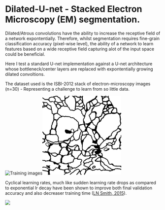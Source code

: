 # Dilated-U-net - Stacked Electron Microscopy (EM) segmentation.

Dilated/Atrous convolutions have the ability to increase the receptive field of a network expontentially. Therefore, whilst segmentation requires fine-grain classification accuracy (pixel-wise level), the ability of a network to learn features based on a wide receptive field capturing alot of the input space could be beneficial.

Here I test a standard U-net implementation against a U-net architecture whose bottleneck/center layers are replaced with expontentially growing dilated convoltions.

The dataset used is the ISBI-2012 stack of electron-microscopy images (n=30) - Representing a challenge to learn from so little data.

<img src="images/train-volume-p1c1pmolsqq5ugdl17011cu4skf.gif" alt="Training images" width="256" height="256"/><img src="images/train-labels-p1c1pngvp9u1148fmnh1i8o5dq.gif" alt="Ground truth labels" width="256" height="256"/>


Cyclical learning rates, much like sudden learning rate drops as compared to exponential lr decay have been shown to improve both final validation accuracy and also decreaser training time ([LN Smith, 2015](https://arxiv.org/abs/1506.01186)).

<img src="https://github.com/bckenstler/CLR/blob/master/images/triangularDiag.png?raw=true"/>


